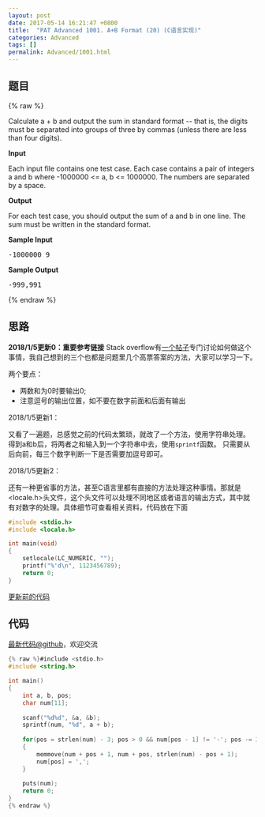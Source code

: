 ```yaml
---
layout: post
date: 2017-05-14 16:21:47 +0800
title:  "PAT Advanced 1001. A+B Format (20) (C语言实现)"
categories: Advanced
tags: []
permalink: Advanced/1001.html
---
```


## 题目

{% raw %}<div id="problemContent">
<p>Calculate a + b and output the sum in standard format -- that is, the digits must be separated into groups of three by commas (unless there are less than four digits).</p>
<p><b>Input</b></p>
<p>Each input file contains one test case.  Each case contains a pair of integers a and b where -1000000 &lt;= a, b &lt;= 1000000.  The numbers are separated by a space.<p>
<p><b>Output</b></p>
<p>For each test case, you should output the sum of a and b in one line.  The sum must be written in the standard format. </p>
<b>Sample Input</b><pre>
-1000000 9
</pre>
<b>Sample Output</b><pre>
-999,991
</pre>
</p></p></div>{% endraw %}

## 思路

**2018/1/5更新0：重要参考链接**
Stack overflow有[一个帖子](https://stackoverflow.com/questions/1449805/how-to-format-a-number-from-1123456789-to-1-123-456-789-in-c)专门讨论如何做这个事情，我自己想到的三个也都是问题里几个高票答案的方法，大家可以学习一下。

两个要点：
- 两数和为0时要输出0;
- 注意逗号的输出位置，如不要在数字前面和后面有输出

2018/1/5更新1：

又看了一遍题，总感觉之前的代码太繁琐，就改了一个方法，使用字符串处理。
得到a和b后，将两者之和输入到一个字符串中去，使用`sprintf`函数。
只需要从后向前，每三个数字判断一下是否需要加逗号即可。

2018/1/5更新2：

还有一种更省事的方法，甚至C语言里都有直接的方法处理这种事情。那就是<locale.h>头文件，这个头文件可以处理不同地区或者语言的输出方式，其中就有对数字的处理。具体细节可查看相关资料，代码放在下面
```c
#include <stdio.h>
#include <locale.h>

int main(void)
{
    setlocale(LC_NUMERIC, "");
    printf("%'d\n", 1123456789);
    return 0;
}
```

[更新前的代码](https://github.com/OliverLew/PAT/blob/8c2a69d350e254a03397227f1a7b7e28097a9ed3/PATAdvanced/1001.c)

## 代码

[最新代码@github](https://github.com/OliverLew/PAT/blob/master/PATAdvanced/1001.c)，欢迎交流
```c
{% raw %}#include <stdio.h>
#include <string.h>

int main()
{
    int a, b, pos;
    char num[11];
    
    scanf("%d%d", &a, &b);
    sprintf(num, "%d", a + b);
    
    for(pos = strlen(num) - 3; pos > 0 && num[pos - 1] != '-'; pos -= 3)
    {
        memmove(num + pos + 1, num + pos, strlen(num) - pos + 1);
        num[pos] = ',';
    }
    
    puts(num);
    return 0;
}
{% endraw %}
```